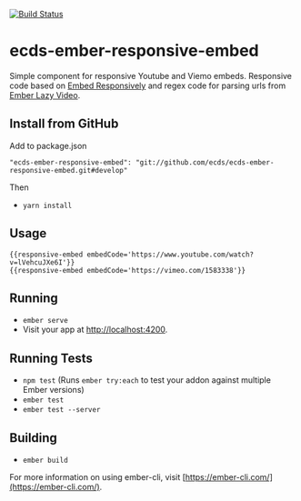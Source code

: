 [![Build Status](https://travis-ci.org/ecds/ecds-ember-responsive-embed.svg?branch=develop)](https://travis-ci.org/ecds/ecds-ember-responsive-embed)

# ecds-ember-responsive-embed

Simple component for responsive Youtube and Viemo embeds. Responsive code based on [Embed Responsively](http://embedresponsively.com/) and regex code for parsing urls from [Ember Lazy Video](https://github.com/poteto/ember-lazy-video).

## Install from GitHub

Add to package.json

```
"ecds-ember-responsive-embed": "git://github.com/ecds/ecds-ember-responsive-embed.git#develop"
```

Then
* `yarn install`

## Usage

```
{{responsive-embed embedCode='https://www.youtube.com/watch?v=lVehcuJXe6I'}}
{{responsive-embed embedCode='https://vimeo.com/1583338'}}
```

## Running

* `ember serve`
* Visit your app at [http://localhost:4200](http://localhost:4200).

## Running Tests

* `npm test` (Runs `ember try:each` to test your addon against multiple Ember versions)
* `ember test`
* `ember test --server`

## Building

* `ember build`

For more information on using ember-cli, visit [https://ember-cli.com/](https://ember-cli.com/).
